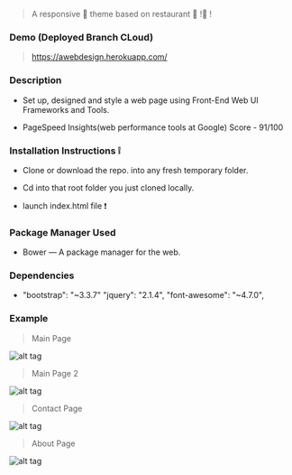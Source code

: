 
>A responsive :pizza:  theme based on restaurant :ice_cream:  !:tropical_drink: !

### Demo (Deployed Branch CLoud)

> https://awebdesign.herokuapp.com/

### Description 

* Set up, designed and style a web page using Front-End Web UI Frameworks and Tools.

* PageSpeed Insights(web performance tools at Google) Score - 91/100

### Installation Instructions :grey_exclamation:

* Clone or download the repo. into any fresh temporary folder.

* Cd into that root folder you just cloned locally.

* launch index.html file :exclamation:

### Package Manager Used 

* Bower — A package manager for the web.

### Dependencies

* "bootstrap": "~3.3.7" "jquery": "2.1.4",
  "font-awesome": "~4.7.0",  


### Example

> Main Page

![alt tag](https://github.com/divyanshu-rawat/A_web_design-/blob/master/snapshots/front.png
)

> Main Page 2

![alt tag](https://github.com/divyanshu-rawat/A_web_design-/blob/master/snapshots/front_2.png
)

> Contact Page

![alt tag](https://github.com/divyanshu-rawat/A_web_design-/blob/master/snapshots/contact.png
)

> About Page

![alt tag](https://github.com/divyanshu-rawat/A_web_design-/blob/master/snapshots/about.png
)



